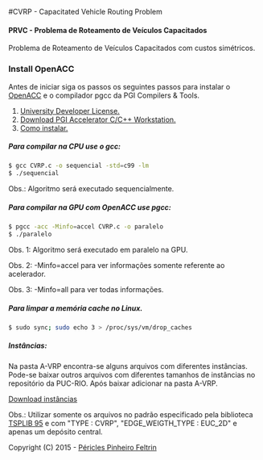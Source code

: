 #CVRP - Capacitated Vehicle Routing Problem
#### PRVC - Problema de Roteamento de Veículos Capacitados
Problema de Roteamento de Veículos Capacitados com custos simétricos. 

### Install OpenACC
Antes de iniciar siga os passos os seguintes passos para instalar o [OpenACC](http://www.openacc.org/) e o compilador pgcc da PGI Compilers & Tools.

1. [University Developer License.](http://www.nvidia.com/object/openacc-toolkit.html)
2. [Download PGI Accelerator C/C++ Workstation.](http://www.pgroup.com/)
3. [Como instalar.](https://www.pgroup.com/doc/pgiinstall.pdf) 

##### Para compilar na CPU use o gcc:
```sh
$ gcc CVRP.c -o sequencial -std=c99 -lm
$ ./sequencial
```
Obs.: Algoritmo será executado sequencialmente.

##### Para compilar na GPU com OpenACC use pgcc:
```sh
$ pgcc -acc -Minfo=accel CVRP.c -o paralelo
$ ./paralelo
```
Obs. 1: Algoritmo será executado em paralelo na GPU.

Obs. 2: -Minfo=accel para ver informações somente referente ao acelerador.

Obs. 3: -Minfo=all para ver todas informações.

##### Para limpar a memória cache no Linux.
```sh
$ sudo sync; sudo echo 3 > /proc/sys/vm/drop_caches
```

##### Instâncias:
Na pasta A-VRP encontra-se alguns arquivos com diferentes instâncias.
Pode-se baixar outros arquivos com diferentes tamanhos de instâncias no repositório da PUC-RIO. Após baixar adicionar na pasta A-VRP.

[Download instâncias](http://vrp.atd-lab.inf.puc-rio.br/index.php/en/)

Obs.: Utilizar somente os arquivos no padrão especificado pela biblioteca [TSPLIB 95](http://vrp.atd-lab.inf.puc-rio.br/attachments/article/6/TSPLIB%2095.pdf) e com "TYPE : CVRP", "EDGE_WEIGTH_TYPE : EUC_2D" e apenas um depósito central.

Copyright (C) 2015 - [Péricles Pinheiro Feltrin](http://periclesfeltrin.com.br/)